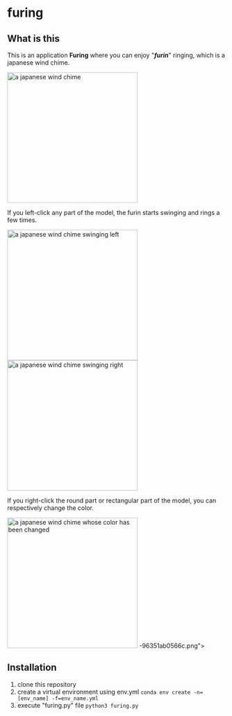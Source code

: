 # furing

## What is this
This is an application <b>Furing</b> where you can enjoy "<b><i>furin</i></b>" ringing, which is a japanese wind chime.

<img width="300" alt="a japanese wind chime" src="https://user-images.githubusercontent.com/81012741/178097805-85a6a9ee-c350-43c0-a08b-b81fc65af7a3.png">

If you left-click any part of the model, the furin starts swinging and rings a few times.

<img width="300" alt="a japanese wind chime swinging left" src="https://user-images.githubusercontent.com/81012741/178097948-e4236df4-8902-4e5c-aa72-96351ab0566c.png">
<img width="300" alt="a japanese wind chime swinging right" src="https://user-images.githubusercontent.com/81012741/178098120-57a00f79-6b23-42b1-a044-adde393364ec.png">

If you right-click the round part or rectangular part of the model, you can respectively change the color.

<img width="300" alt="a japanese wind chime whose color has been changed" src="https://user-images.githubusercontent.com/81012741/178098042-11cb7310-fa5d-455d-99db-2854a7b86d84.png">
-96351ab0566c.png">

## Installation
1. clone this repository
2. create a virtual environment using env.yml
```conda env create -n=[env_name] -f=env_name.yml```
3. execute "furing.py" file
```python3 furing.py```
